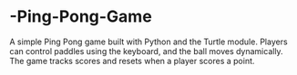 # -Ping-Pong-Game
A simple Ping Pong game built with Python and the Turtle module. Players can control paddles using the keyboard, and the ball moves dynamically. The game tracks scores and resets when a player scores a point. 
